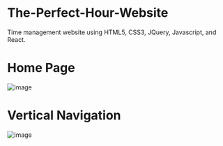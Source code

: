 # The-Perfect-Hour-Website
Time management website using HTML5, CSS3, JQuery, Javascript, and React.

# Home Page

![image](https://user-images.githubusercontent.com/17933166/34363656-15014c1e-ea4c-11e7-9a47-ac4062dc2bc7.png)

# Vertical Navigation

![image](https://user-images.githubusercontent.com/17933166/34363631-dc1de16e-ea4b-11e7-8a9f-26a033316d81.png)

